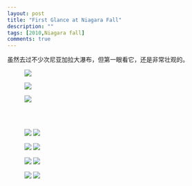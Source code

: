 ```yaml
---
layout: post
title: "First Glance at Niagara Fall"
description: ""
tags: [2010,Niagara fall]
comments: true
---
```

虽然去过不少次尼亚加拉大瀑布，但第一眼看它，还是非常壮观的。
<figure>
	<img src="/images/201010-life1/1.JPG">
    <figcaption></figcaption>
</figure>
<figure>
	<img src="/images/201010-life1/2.JPG">
    <figcaption></figcaption>
</figure>
<figure>
	<img src="/images/201010-life1/3.JPG">
    <figcaption></figcaption>
</figure>
<br/>
<br/>

<figure class="half">
	<img src="/images/201010-life1/4.JPG">
    <img src="/images/201010-life1/5.JPG">
    <figcaption></figcaption>
</figure>


<figure class="half">
	<img src="/images/201010-life1/6.JPG">
    <img src="/images/201010-life1/8.JPG">
    <figcaption></figcaption>
</figure>

<figure class="half">
	<img src="/images/201010-life1/7.JPG">
    <img src="/images/201010-life1/11.JPG">
    <figcaption></figcaption>
</figure>

<figure class="half">
	<img src="/images/201010-life1/9.JPG">
    <img src="/images/201010-life1/10.JPG">
    <figcaption></figcaption>
</figure>